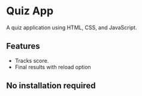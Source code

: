 # Quiz App
A quiz application using HTML, CSS, and JavaScript.

## Features
- Tracks score.
- Final results with reload option

## No installation required
